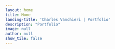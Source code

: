 ```yaml
---
layout: home
title: Home
landing-title: 'Charles Vanchieri | Portfolio'
description: "Portfolio"
image: null
author: null
show_tile: false
---
```


